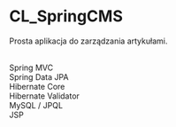 # CL_SpringCMS

Prosta aplikacja do zarządzania artykułami.
<br><br>

Spring MVC<br>
Spring Data JPA<br>
Hibernate Core<br>
Hibernate Validator<br>
MySQL / JPQL<br>
JSP
